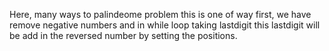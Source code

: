 Here, many ways to palindeome problem this is one of way
first, we have remove negative numbers and in while loop taking lastdigit 
this lastdigit will be add in the reversed number by setting the positions.
